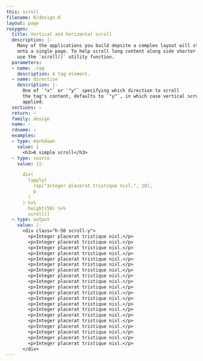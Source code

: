 ```yaml
---
this: scroll
filename: R/design.R
layout: page
roxygen:
  title: Vertical and horizontal scroll
  description: |-
    Many of the applications you build depsite a complex layout will still fit
    onto a single page. To help scroll long content along side shorter content
    use the `scroll()` utility function.
  parameters:
  - name: .tag
    description: A tag element.
  - name: direction
    description: |-
      One of `"x"` or `"y"` specifying which direction to scroll
      the tag's content, defaults to `"y"`, in which case vertical scroll is
      applied.
  sections: ~
  return: ~
  family: design
  name: ~
  rdname: ~
  examples:
  - type: markdown
    value: |
      <h3>A simple scroll</h3>
  - type: source
    value: |2-

      div(
        lapply(
          rep("Integer placerat tristique nisl.", 20),
          p
        )
      ) %>%
        height(50) %>%
        scroll()
  - type: output
    value: |-
      <div class="h-50 scroll-y">
        <p>Integer placerat tristique nisl.</p>
        <p>Integer placerat tristique nisl.</p>
        <p>Integer placerat tristique nisl.</p>
        <p>Integer placerat tristique nisl.</p>
        <p>Integer placerat tristique nisl.</p>
        <p>Integer placerat tristique nisl.</p>
        <p>Integer placerat tristique nisl.</p>
        <p>Integer placerat tristique nisl.</p>
        <p>Integer placerat tristique nisl.</p>
        <p>Integer placerat tristique nisl.</p>
        <p>Integer placerat tristique nisl.</p>
        <p>Integer placerat tristique nisl.</p>
        <p>Integer placerat tristique nisl.</p>
        <p>Integer placerat tristique nisl.</p>
        <p>Integer placerat tristique nisl.</p>
        <p>Integer placerat tristique nisl.</p>
        <p>Integer placerat tristique nisl.</p>
        <p>Integer placerat tristique nisl.</p>
        <p>Integer placerat tristique nisl.</p>
        <p>Integer placerat tristique nisl.</p>
      </div>
---
```

